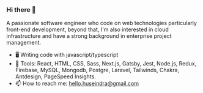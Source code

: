 ### Hi there 👋

A passionate software engineer who code on web technologies particularly front-end development, beyond that, I'm also interested in cloud infrastructure and have a strong background in enterprise project management.
 - 🖥 Writing code with javascript/typescript
 - 🔭 Tools: React, HTML, CSS, Sass, Next.js, Gatsby, Jest, Node.js, Redux, Firebase, MySQL, Mongodb, Postgre, Laravel, Tailwinds, Chakra, Antdesign, PageSpeed Insights.
 - 📫 How to reach me: hello.huseindra@gmail.com

<!-- On the other hand, I was former Community Lead at <a href="https://developers.google.com/community/gdsc" target="_blank"> Google DSC </a> -->


<!--
**huseindra/huseindra** is a ✨ _special_ ✨ repository because its `README.md` (this file) appears on your GitHub profile.

Here are some ideas to get you started:

- 🔭 I’m currently working on ...
- 🌱 I’m currently learning ...
- 👯 I’m looking to collaborate on ...
- 🤔 I’m looking for help with ...
- 💬 Ask me about ...
- 📫 How to reach me: ...
- 😄 Pronouns: ...
- ⚡ Fun fact: ...
-->
